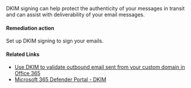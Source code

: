 DKIM signing can help protect the authenticity of your messages in transit and can assist with deliverability of your email messages.

#### Remediation action
Set up DKIM signing to sign your emails.

#### Related Links

* [Use DKIM to validate outbound email sent from your custom domain in Office 365](https://aka.ms/orca-dkim-docs-1) 
* [Microsoft 365 Defender Portal - DKIM](https://security.microsoft.com/authentication?viewid=DKIM)
